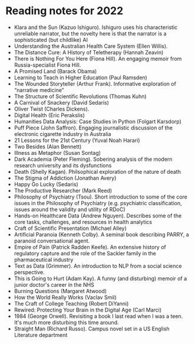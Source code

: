 # Reading notes for 2022

* Klara and the Sun (Kazuo Ishiguro).  Ishiguro uses his characteristic unreliable narrator, but the novelty here is that the narrator is a sophisticated (but childlike) AI
* Understanding the Australian Health Care System (Ellen Willis). 
* The Distance Cure: A History of Teletherapy (Hannah Zeavin)
* There is Nothing For You Here (Fiona Hill).  An engaging memoir from Russia-specialist Fiona Hill.  
* A Promised Land (Barack Obama)
* Learning to Teach in Higher Education (Paul Ramsden)
* The Wounded Storyteller (Arthur Frank).  Informative exploration of “narrative medicine”
* The Structure of Scientific Revolutions (Thomas Kuhn)
* A Carnival of Snackery (David Sedaris)
* Oliver Twist (Charles Dickens).  
* Digital Health (Eric Perakslis)
* Humanities Data Analysis: Case Studies in Python (Folgart Karsdorp)
* Puff Piece (John Saffron).  Engaging journalistic discussion of the electronic cigarette industry in Australia
* 21 Lessons for the 21st Century (Yuval Noah Harari)
* Two Besides (Alan Bennett)
* Illness as Metaphor (Susan Sontag)
* Dark Academia (Peter Fleming). Sobering analysis of the modern research university and its dysfunctions
* Death (Shelly Kagan).  Philsophical exploration of the nature of death
* The Stigma of Addiction (Jonathan Avery)
* Happy Go Lucky (Sedaris)
* The Productive Researcher (Mark Reed)
* Philosophy of Psychiatry (Tsou).  Short introduction to some of the core issues in the Philosophy of Psychiatry (e.g. psychiatric classification, issues around the validity and utility of RDoC)
* Hands-on Healthcare Data (Andrew Nguyen).  Describes some of the core tasks, challenges, and resources in health analytics
* Craft of Scientific Presentation (Michael Alley)
* Artificial Paranoia (Kenneth Colby).  A seminal book describing PARRY, a paranoid conversational agent.  
* Empire of Pain (Patrick Radden Keefe).  An extensive history of regulatory capture and the role of the Sackler family in the pharmaceutical industry
* Text as Data (Grimmer).  An introduction to NLP from a social science perspective.  
* This is Going to Hurt (Adam Kay).  A funny (and disturbing) memoir of a junior doctor's career in the NHS
* Burning Questions (Margaret Atwood)
* How the World Really Works (Vaclav Smil)
* The Craft of College Teaching (Robert DiYanni)
* Rewired:  Protecting Your Brain in the Digital Age (Carl Marci)
* 1984 (George Orwell).  Revisiting a book I last read when I was a teen.  It's much more disturbing this time around.
* Straight Man (Richard Russo).  Campus novel set in a US English Literature department

